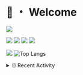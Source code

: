 # 👋 ・ Welcome
![](https://komarev.com/ghpvc/?username=Lorenzo0111)

![](https://img.shields.io/badge/Java-ED8B00?style=for-the-badge&logo=java&logoColor=white)
![](https://img.shields.io/badge/JavaScript-323330?style=for-the-badge&logo=javascript&logoColor=F7DF1E)
![](https://img.shields.io/badge/Node.js-339933?style=for-the-badge&logo=nodedotjs&logoColor=white)
![](https://img.shields.io/badge/React-20232A?style=for-the-badge&logo=react&logoColor=61DAFB)

[![](https://github-readme-stats.vercel.app/api?username=Lorenzo0111&show_icons=true&count_private=true)](https://github.com/Lorenzo0111)
![Top Langs](https://github-readme-stats.vercel.app/api/top-langs/?username=Lorenzo0111&layout=compact)

<details>
<summary>⏰ Recent Activity</summary>

<!--RECENT_ACTIVITY:start-->
1. ![prMerged] **Pull request merged:** [Lorenzo0111/NodeBin#35](https://github.com/Lorenzo0111/NodeBin/pull/35)
2. ![prMerged] **Pull request merged:** [Lorenzo0111/NodeBin#34](https://github.com/Lorenzo0111/NodeBin/pull/34)
3. ![prMerged] **Pull request merged:** [Lorenzo0111/MultiLang#42](https://github.com/Lorenzo0111/MultiLang/pull/42)
4. ![prMerged] **Pull request merged:** [Lorenzo0111/MultiLang#44](https://github.com/Lorenzo0111/MultiLang/pull/44)
5. ![comment] **Commented:** [Lorenzo0111/MultiLang#44](https://github.com/Lorenzo0111/MultiLang/pull/44#issuecomment-971733435)
6. ![prMerged] **Pull request merged:** [Lorenzo0111/MultiLang#43](https://github.com/Lorenzo0111/MultiLang/pull/43)
7. ![comment] **Commented:** [Lorenzo0111/MultiLang#42](https://github.com/Lorenzo0111/MultiLang/pull/42#issuecomment-971733224)
8. ![prMerged] **Pull request merged:** [Lorenzo0111/NodeBin#33](https://github.com/Lorenzo0111/NodeBin/pull/33)
9. ![prMerged] **Pull request merged:** [Lorenzo0111/MultiLang#41](https://github.com/Lorenzo0111/MultiLang/pull/41)
10. ![prMerged] **Pull request merged:** [Lorenzo0111/ElectionsPlus#57](https://github.com/Lorenzo0111/ElectionsPlus/pull/57)
<!--RECENT_ACTIVITY:end-->


<!--RECENT_ACTIVITY:last_update-->
Last Updated: Thursday, November 18th, 2021, 12:39:01 AM
<!--RECENT_ACTIVITY:last_update_end-->
</details>

[issueOpened]: https://cdn.jsdelivr.net/gh/Readme-Workflows/Readme-Icons@main/icons/octicons/IssueOpenedOld.svg
[issueClosed]: https://cdn.jsdelivr.net/gh/Readme-Workflows/Readme-Icons@main/icons/octicons/IssueClosedOld.svg

[prOpened]: https://cdn.jsdelivr.net/gh/Readme-Workflows/Readme-Icons@main/icons/octicons/PullRequestOpened.svg
[prClosed]: https://cdn.jsdelivr.net/gh/Readme-Workflows/Readme-Icons@main/icons/octicons/PullRequestClosed.svg
[prMerged]: https://cdn.jsdelivr.net/gh/Readme-Workflows/Readme-Icons@main/icons/octicons/PullRequestMerged.svg

[comment]: https://cdn.jsdelivr.net/gh/Readme-Workflows/Readme-Icons@main/icons/octicons/Comment.svg

[changesRequested]: https://cdn.jsdelivr.net/gh/Readme-Workflows/Readme-Icons@main/icons/octicons/RequestedChanges.svg
[approved]: https://cdn.jsdelivr.net/gh/Readme-Workflows/Readme-Icons@main/icons/octicons/ApprovedChanges.svg

[repoCreated]: https://cdn.jsdelivr.net/gh/Readme-Workflows/Readme-Icons@main/icons/octicons/Repository.svg
[release]: https://cdn.jsdelivr.net/gh/Readme-Workflows/Readme-Icons@main/icons/octicons/Release.svg
[star]: https://cdn.jsdelivr.net/gh/Readme-Workflows/Readme-Icons@main/icons/octicons/StarredRepository.svg
[wiki]: https://cdn.jsdelivr.net/gh/Readme-Workflows/Readme-Icons@main/icons/octicons/Wiki.svg
[fork]: https://cdn.jsdelivr.net/gh/Readme-Workflows/Readme-Icons@main/icons/octicons/ForkedRepository.svg
[people]: https://cdn.jsdelivr.net/gh/Readme-Workflows/Readme-Icons@main/icons/octicons/People.svg
